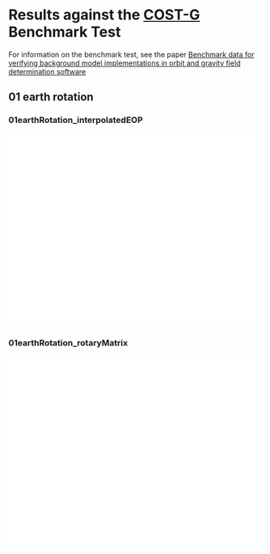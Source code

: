 # Results against the [COST-G](https://cost-g.org/) Benchmark Test

For information on the benchmark test, see the paper 
[Benchmark data for verifying background model implementations in orbit and gravity field determination software](https://adgeo.copernicus.org/articles/55/1/2020/)

## 01 earth rotation

### 01earthRotation_interpolatedEOP

![alt text](figures/01earthRotation_interpolatedEOP.png)

### 01earthRotation_rotaryMatrix

![alt text](figures/01earthRotation_rotaryMatrix.png)
